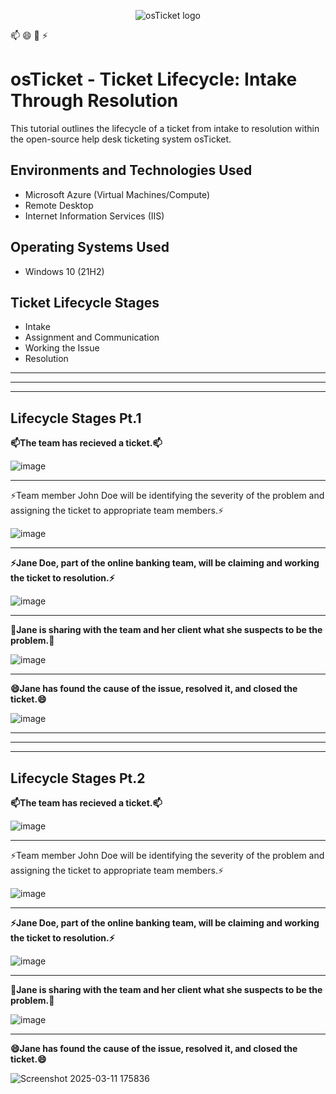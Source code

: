 <p align="center">
<img src="https://i.imgur.com/Clzj7Xs.png" alt="osTicket logo"/>
</p>
📫
😄
💬
⚡
<h1>osTicket - Ticket Lifecycle: Intake Through Resolution</h1>
This tutorial outlines the lifecycle of a ticket from intake to resolution within the open-source help desk ticketing system osTicket.<br />


<h2>Environments and Technologies Used</h2>

- Microsoft Azure (Virtual Machines/Compute)
- Remote Desktop
- Internet Information Services (IIS)

<h2>Operating Systems Used </h2>

- Windows 10</b> (21H2)

<h2>Ticket Lifecycle Stages</h2>

- Intake
- Assignment and Communication
- Working the Issue
- Resolution
---------------------------------------------------------------------------------------------------------------------------------------------------------------------------------------------------------------------------------------------------------------------------------------------------
---------------------------------------------------------------------------------------------------------------------------------------------------------------------------------------------------------------------------------------------------------------------------------------------------
---------------------------------------------------------------------------------------------------------------------------------------------------------------------------------------------------------------------------------------------------------------------------------------------------
<h2>Lifecycle Stages Pt.1</h2>
<b>
📫The team has recieved a ticket.📫
</b>

 ![image](https://github.com/user-attachments/assets/7bbae41e-6e52-4ad6-8016-d61d9f099a6c)

---------------------------------------------------------------------------------------------------------------------------------------------------------------------------------------------------------------------------------------------------------------------------------------------------
⚡Team member John Doe will be identifying the severity of the problem and assigning the ticket to appropriate team members.⚡
</b>
 
![image](https://github.com/user-attachments/assets/28433211-b5f5-426b-a84d-7f8f75bd3810)


---------------------------------------------------------------------------------------------------------------------------------------------------------------------------------------------------------------------------------------------------------------------------------------------------
<b>
⚡Jane Doe, part of the online banking team, will be claiming and working the ticket to resolution.⚡
</b>
 
![image](https://github.com/user-attachments/assets/260e660f-b39c-4748-9666-d00a1c389306)


---------------------------------------------------------------------------------------------------------------------------------------------------------------------------------------------------------------------------------------------------------------------------------------------------
<b>
💬Jane is sharing with the team and her client what she suspects to be the problem.💬
</b>
 
![image](https://github.com/user-attachments/assets/f52fcc6a-c96c-4e72-936a-09f4828c3578)


---------------------------------------------------------------------------------------------------------------------------------------------------------------------------------------------------------------------------------------------------------------------------------------------------
<b>
😄Jane has found the cause of the issue, resolved it, and closed the ticket.😄
</b>
 
![image](https://github.com/user-attachments/assets/44850038-edbe-4125-b35f-0263c176c5ac)


---------------------------------------------------------------------------------------------------------------------------------------------------------------------------------------------------------------------------------------------------------------------------------------------------
---------------------------------------------------------------------------------------------------------------------------------------------------------------------------------------------------------------------------------------------------------------------------------------------------
---------------------------------------------------------------------------------------------------------------------------------------------------------------------------------------------------------------------------------------------------------------------------------------------------
<h2>Lifecycle Stages Pt.2</h2>
<b>
📫The team has recieved a ticket.📫
</b>

 ![image](https://github.com/user-attachments/assets/7bbae41e-6e52-4ad6-8016-d61d9f099a6c)

---------------------------------------------------------------------------------------------------------------------------------------------------------------------------------------------------------------------------------------------------------------------------------------------------
⚡Team member John Doe will be identifying the severity of the problem and assigning the ticket to appropriate team members.⚡
</b>
 
![image](https://github.com/user-attachments/assets/28433211-b5f5-426b-a84d-7f8f75bd3810)


---------------------------------------------------------------------------------------------------------------------------------------------------------------------------------------------------------------------------------------------------------------------------------------------------
<b>
⚡Jane Doe, part of the online banking team, will be claiming and working the ticket to resolution.⚡
</b>
 
![image](https://github.com/user-attachments/assets/260e660f-b39c-4748-9666-d00a1c389306)


---------------------------------------------------------------------------------------------------------------------------------------------------------------------------------------------------------------------------------------------------------------------------------------------------
<b>
💬Jane is sharing with the team and her client what she suspects to be the problem.💬
</b>
 
![image](https://github.com/user-attachments/assets/f52fcc6a-c96c-4e72-936a-09f4828c3578)


---------------------------------------------------------------------------------------------------------------------------------------------------------------------------------------------------------------------------------------------------------------------------------------------------
<b>
😄Jane has found the cause of the issue, resolved it, and closed the ticket.😄
</b>
 
![Screenshot 2025-03-11 175836](https://github.com/user-attachments/assets/2f47eeec-f805-4cea-aaa1-eb4a0a707816)

